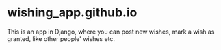 # wishing_app.github.io
This is an app in Django, where you can post new wishes, mark a wish as granted, like other people' wishes etc.
